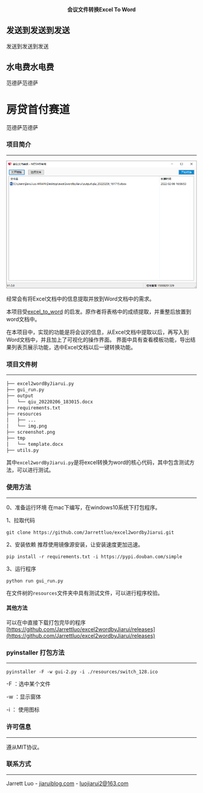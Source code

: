 **<p align="center">会议文件转换Excel To Word</p>**



发送到发送到发送
------
发送到发送到发送


## 水电费水电费
范德萨范德萨


房贷首付赛道
====
范德萨范德萨



### 项目简介
***

![Excel会议文档转换为Word文档](screenshot.png)

经常会有将Excel文档中的信息提取并放到Word文档中的需求。


本项目受[excel_to_word](https://github.com/star1986xk/excel_to_word) 的启发。原作者将表格中的成绩提取，并重整后放置到word文档中。


在本项目中，实现的功能是将会议的信息，从Excel文档中提取以后，再写入到Word文档中，并且加上了可视化的操作界面。
界面中具有查看模板功能，导出结果列表页展示功能，选中Excel文档以后一键转换功能。

### 项目文件树
***

```shell
├── excel2wordByJiarui.py
├── gui_run.py
├── output
│   └── qiu_20220206_183015.docx
├── requirements.txt
├── resources
│   ├── ...
│   └── img.png
├── screenshot.png
├── tmp
│   └── template.docx
├── utils.py

```
其中`excel2wordByJiarui.py`是将excel转换为word的核心代码，其中包含测试方法，可以进行测试。

### 使用方法 
***
0、准备运行环境
在mac下编写，在windows10系统下打包程序。

1、拉取代码
```shell
git clone https://github.com/Jarrettluo/excel2wordbyJiarui.git
```
2、安装依赖
推荐使用镜像源安装，让安装速度更加迅速。
```shell
pip install -r requirements.txt -i https://pypi.douban.com/simple
```

3、运行程序
```shell
python run gui_run.py
```
在文件树的`resources`文件夹中具有测试文件，可以进行程序校验。

#### 其他方法
可以在中直接下载打包完毕的程序
[https://github.com/Jarrettluo/excel2wordbyJiarui/releases](https://github.com/Jarrettluo/excel2wordbyJiarui/releases)



### pyinstaller 打包方法
***

```
pyinstaller -F -w gui-2.py -i ./resources/switch_128.ico
```
-F ：选中某个文件


-w ：显示窗体


-i ： 使用图标


### 许可信息
***
遵从MIT协议。

### 联系方式
***

Jarrett Luo - [jiaruiblog.com](http://jiaruiblog.com) - luojiarui2@163.com
